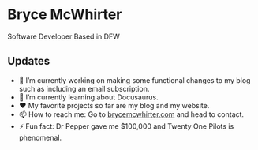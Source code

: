 # Bryce McWhirter
Software Developer Based in DFW

## Updates
- 🔭 I’m currently working on making some functional changes to my blog such as including an email subscription. 
- 🌱 I’m currently learning about Docusaurus.
- ❤️ My favorite projects so far are my blog and my website. 
- 📫 How to reach me: Go to [brycemcwhirter.com](https://www.brycemcwhirter.com) and head to contact. 
- ⚡ Fun fact: Dr Pepper gave me $100,000 and Twenty One Pilots is phenomenal. 


